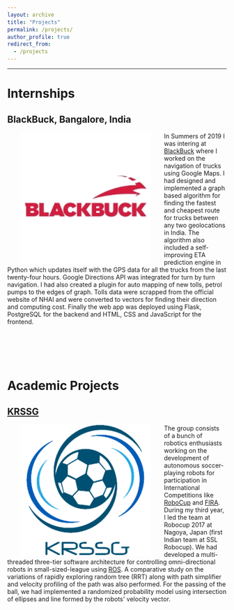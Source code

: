 ```yaml
---
layout: archive
title: "Projects"
permalink: /projects/
author_profile: true
redirect_from:
  - /projects
---
```


---


# Internships



## BlackBuck, Bangalore, India

<img style="float: left;" src="/images/blackbuck.png" width="300" height="300" hspace="30">

In Summers of 2019 I was intering at [BlackBuck](https://blackbuck.com/) where I worked on the navigation of trucks using Google Maps. I had designed and implemented a graph based algorithm for finding the fastest and cheapest route for trucks between any two geolocations in India. The algorithm also included a self-improving ETA prediction engine in Python which updates itself with the GPS data for all the trucks from the last twenty-four hours. Google Directions API was integrated for turn by turn navigation. I had also created a plugin for auto mapping of new tolls, petrol pumps to the edges of graph. Tolls data were scrapped from the official website of NHAI and were converted to vectors for finding their direction and computing cost. Finally the web app was deployed using Flask, PostgreSQL for the backend and HTML, CSS and JavaScript for the frontend.

<br/><br/>
<br/><br/>


# Academic Projects


## [KRSSG](https://krssg.in/index.html)

<img style="float: left;" src="/images/krssg.png" width="300" height="300" hspace="30">

The group consists of a bunch of robotics enthusiasts working on the development of autonomous soccer-playing robots for participation in International Competitions like [RoboCup](https://www.robocup.org/) and [FIRA](http://firaworldcup.org/). During my third year, I led the team at Robocup 2017 at Nagoya, Japan (first Indian team at SSL Robocup).  We had developed a multi-threaded three-tier software architecture for controlling omni-directional robots in small-sized-league using [ROS](https://www.ros.org). A comparative study on the variations of rapidly exploring random tree (RRT) along with path simplifier and velocity profiling of the path was also performed. For the passing of the ball, we had implemented a randomized probability model using intersection of ellipses and line formed by the robots' velocity vector.

<br/><br/>
<br/><br/>



